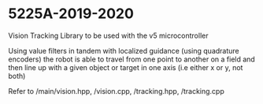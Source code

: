 # 5225A-2019-2020
Vision Tracking Library to be used with the v5 microcontroller

Using value filters in tandem with localized guidance (using quadrature encoders) the robot is able to travel from one point to another on a field and then line up with a given object or target in one axis (i.e either x or y, not both)

Refer to /main/vision.hpp, /vision.cpp, /tracking.hpp, /tracking.cpp
